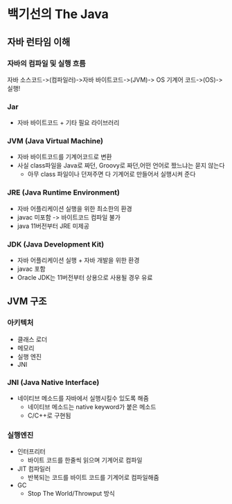 # 백기선의 The Java
## 자바 런타임 이해
### 자바의 컴파일 및 실행 흐름
자바 소스코드->(컴파일러)->자바 바이트코드->(JVM)-> OS 기계어 코드->(OS)->실행!

### Jar
- 자바 바이트코드 + 기타 필요 라이브러리

### JVM (Java Virtual Machine)
- 자바 바이트코드를 기계어코드로 변환
- 사실 class파일을 Java로 짜던, Groovy로 짜던,어떤 언어로 짰느냐는 묻지 않는다
    - 아무 class 파일이나 던져주면 다 기계어로 만들어서 실행시켜 준다
### JRE (Java Runtime Environment)
- 자바 어플리케이션 실행을 위한 최소한의 환경
- javac 미포함 -> 바이트코드 컴파일 불가
- java 11버전부터 JRE 미제공

### JDK (Java Development Kit)
- 자바 어플리케이션 실행 + 자바 개발을 위한 환경
- javac 포함
- Oracle JDK는 11버전부터 상용으로 사용될 경우 유료

## JVM 구조
### 아키텍처
- 클래스 로더
- 메모리
- 실행 엔진
- JNI
### JNI (Java Native Interface)
- 네이티브 메소드를 자바에서 실행시킬수 있도록 해줌
    - 네이티브 메소드는 native keyword가 붙은 메소드
    - C/C++로 구현됨
### 실행엔진
- 인터프리터
    - 바이트 코드를 한줄씩 읽으며 기계어로 컴파일
- JIT 컴파일러
    - 반복되는 코드를 바이트 코드를 기계어로 컴파일해줌
- GC
    - Stop The World/Throwput 방식
